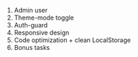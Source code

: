 1. Admin user
2. Theme-mode toggle 
3. Auth-guard
4. Responsive design
5. Code optimization + clean LocalStorage
6. Bonus tasks 